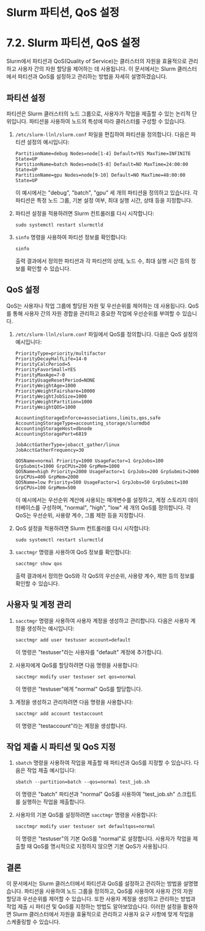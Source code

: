 # Slurm 파티션, QoS 설정

# 7.2. Slurm 파티션, QoS 설정

Slurm에서 파티션과 QoS(Quality of Service)는 클러스터의 자원을 효율적으로 관리하고 사용자 간의 자원 할당을 제어하는 데 사용됩니다. 이 문서에서는 Slurm 클러스터에서 파티션과 QoS를 설정하고 관리하는 방법을 자세히 설명하겠습니다.

## 파티션 설정

파티션은 Slurm 클러스터의 노드 그룹으로, 사용자가 작업을 제출할 수 있는 논리적 단위입니다. 파티션을 사용하여 노드의 특성에 따라 클러스터를 구성할 수 있습니다.

1. `/etc/slurm-llnl/slurm.conf` 파일을 편집하여 파티션을 정의합니다. 다음은 파티션 설정의 예시입니다:
    
    ```
    PartitionName=debug Nodes=node[1-4] Default=YES MaxTime=INFINITE State=UP
    PartitionName=batch Nodes=node[5-8] Default=NO MaxTime=24:00:00 State=UP
    PartitionName=gpu Nodes=node[9-10] Default=NO MaxTime=48:00:00 State=UP
    
    ```
    
    이 예시에서는 "debug", "batch", "gpu" 세 개의 파티션을 정의하고 있습니다. 각 파티션은 특정 노드 그룹, 기본 설정 여부, 최대 실행 시간, 상태 등을 지정합니다.
    
2. 파티션 설정을 적용하려면 Slurm 컨트롤러를 다시 시작합니다:
    
    ```
    sudo systemctl restart slurmctld
    
    ```
    
3. `sinfo` 명령을 사용하여 파티션 정보를 확인합니다:
    
    ```
    sinfo
    
    ```
    
    출력 결과에서 정의한 파티션과 각 파티션의 상태, 노드 수, 최대 실행 시간 등의 정보를 확인할 수 있습니다.
    

## QoS 설정

QoS는 사용자나 작업 그룹에 할당된 자원 및 우선순위를 제어하는 데 사용됩니다. QoS를 통해 사용자 간의 자원 경합을 관리하고 중요한 작업에 우선순위를 부여할 수 있습니다.

1. `/etc/slurm-llnl/slurm.conf` 파일에서 QoS를 정의합니다. 다음은 QoS 설정의 예시입니다:
    
    ```
    PriorityType=priority/multifactor
    PriorityDecayHalfLife=14-0
    PriorityCalcPeriod=5
    PriorityFavorSmall=YES
    PriorityMaxAge=7-0
    PriorityUsageResetPeriod=NONE
    PriorityWeightAge=1000
    PriorityWeightFairshare=10000
    PriorityWeightJobSize=1000
    PriorityWeightPartition=1000
    PriorityWeightQOS=1000
    
    AccountingStorageEnforce=associations,limits,qos,safe
    AccountingStorageType=accounting_storage/slurmdbd
    AccountingStorageHost=dbnode
    AccountingStoragePort=6819
    
    JobAcctGatherType=jobacct_gather/linux
    JobAcctGatherFrequency=30
    
    QOSName=normal Priority=1000 UsageFactor=1 GrpJobs=100 GrpSubmit=1000 GrpCPUs=200 GrpMem=1000
    QOSName=high Priority=2000 UsageFactor=1 GrpJobs=200 GrpSubmit=2000 GrpCPUs=400 GrpMem=2000
    QOSName=low Priority=500 UsageFactor=1 GrpJobs=50 GrpSubmit=100 GrpCPUs=100 GrpMem=500
    
    ```
    
    이 예시에서는 우선순위 계산에 사용되는 매개변수를 설정하고, 계정 스토리지 데이터베이스를 구성하며, "normal", "high", "low" 세 개의 QoS를 정의합니다. 각 QoS는 우선순위, 사용량 계수, 그룹 제한 등을 지정합니다.
    
2. QoS 설정을 적용하려면 Slurm 컨트롤러를 다시 시작합니다:
    
    ```
    sudo systemctl restart slurmctld
    
    ```
    
3. `sacctmgr` 명령을 사용하여 QoS 정보를 확인합니다:
    
    ```
    sacctmgr show qos
    
    ```
    
    출력 결과에서 정의한 QoS와 각 QoS의 우선순위, 사용량 계수, 제한 등의 정보를 확인할 수 있습니다.
    

## 사용자 및 계정 관리

1. `sacctmgr` 명령을 사용하여 사용자 계정을 생성하고 관리합니다. 다음은 사용자 계정을 생성하는 예시입니다:
    
    ```
    sacctmgr add user testuser account=default
    
    ```
    
    이 명령은 "testuser"라는 사용자를 "default" 계정에 추가합니다.
    
2. 사용자에게 QoS를 할당하려면 다음 명령을 사용합니다:
    
    ```
    sacctmgr modify user testuser set qos=normal
    
    ```
    
    이 명령은 "testuser"에게 "normal" QoS를 할당합니다.
    
3. 계정을 생성하고 관리하려면 다음 명령을 사용합니다:
    
    ```
    sacctmgr add account testaccount
    
    ```
    
    이 명령은 "testaccount"라는 계정을 생성합니다.
    

## 작업 제출 시 파티션 및 QoS 지정

1. `sbatch` 명령을 사용하여 작업을 제출할 때 파티션과 QoS를 지정할 수 있습니다. 다음은 작업 제출 예시입니다:
    
    ```
    sbatch --partition=batch --qos=normal test_job.sh
    
    ```
    
    이 명령은 "batch" 파티션과 "normal" QoS를 사용하여 "test_job.sh" 스크립트를 실행하는 작업을 제출합니다.
    
2. 사용자의 기본 QoS를 설정하려면 `sacctmgr` 명령을 사용합니다:
    
    ```
    sacctmgr modify user testuser set defaultqos=normal
    
    ```
    
    이 명령은 "testuser"의 기본 QoS를 "normal"로 설정합니다. 사용자가 작업을 제출할 때 QoS를 명시적으로 지정하지 않으면 기본 QoS가 사용됩니다.
    

## 결론

이 문서에서는 Slurm 클러스터에서 파티션과 QoS를 설정하고 관리하는 방법을 설명했습니다. 파티션을 사용하여 노드 그룹을 정의하고, QoS를 사용하여 사용자 간의 자원 할당과 우선순위를 제어할 수 있습니다. 또한 사용자 계정을 생성하고 관리하는 방법과 작업 제출 시 파티션 및 QoS를 지정하는 방법도 알아보았습니다. 이러한 설정을 활용하면 Slurm 클러스터에서 자원을 효율적으로 관리하고 사용자 요구 사항에 맞게 작업을 스케줄링할 수 있습니다.